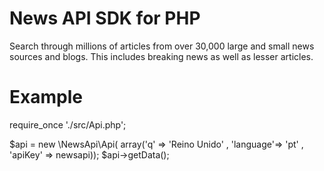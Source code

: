 # News API SDK for PHP 

Search through millions of articles from over 30,000 large and small news sources and blogs. This includes breaking news as well as lesser articles.

# Example

require_once './src/Api.php';

$api = new \NewsApi\Api( array('q' => 'Reino Unido' , 'language'=> 'pt' , 'apiKey' => newsapi));
$api->getData();
